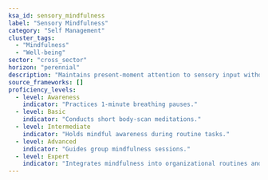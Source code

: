 ```yaml
---
ksa_id: sensory_mindfulness
label: "Sensory Mindfulness"
category: "Self Management"
cluster_tags:
  - "Mindfulness"
  - "Well‑being"
sector: "cross_sector"
horizon: "perennial"
description: "Maintains present‑moment attention to sensory input without judgment."
source_frameworks: []
proficiency_levels:
  - level: Awareness
    indicator: "Practices 1‑minute breathing pauses."
  - level: Basic
    indicator: "Conducts short body‑scan meditations."
  - level: Intermediate
    indicator: "Holds mindful awareness during routine tasks."
  - level: Advanced
    indicator: "Guides group mindfulness sessions."
  - level: Expert
    indicator: "Integrates mindfulness into organizational routines and policies."
---
```

